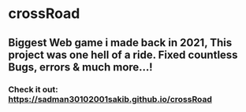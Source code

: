 # crossRoad
## Biggest Web game i made back in 2021, This project was one hell of a ride. Fixed countless Bugs, errors & much more...!
### Check it out: https://sadman30102001sakib.github.io/crossRoad
